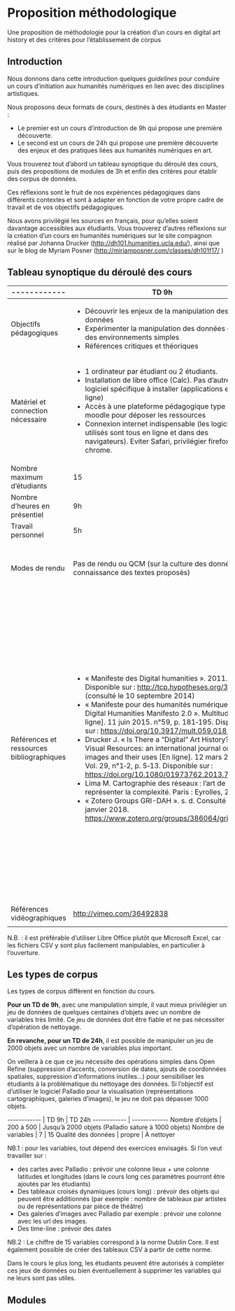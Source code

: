 # Proposition méthodologique
Une proposition de méthodologie pour la création d’un cours en digital art history et des critères pour l’établissement de corpus

## Introduction

Nous donnons dans cette introduction quelques *guidelines* pour conduire un cours d’initiation aux humanités numériques en lien avec des disciplines artistiques.

Nous proposons deux formats de cours, destinés à des étudiants en Master :
* Le premier est un cours d’introduction de 9h qui propose une première découverte.
* Le second est un cours de 24h qui propose une première découverte des enjeux et des pratiques liées aux humanités numériques en art.

Vous trouverez tout d’abord un tableau synoptique du déroulé des cours, puis des propositions de modules de 3h et enfin des critères pour établir des corpus de données.

Ces réflexions sont le fruit de nos expériences pédagogiques dans différents contextes et sont à adapter en fonction de votre propre cadre de travail et de vos objectifs pédagogiques.

Nous avons privilégié les sources en français, pour qu’elles soient davantage accessibles aux étudiants. Vous trouverez d’autres réflexions sur la création d’un cours en humanités numériques sur le site compagnon réalisé par Johanna Drucker (http://dh101.humanities.ucla.edu/), ainsi que sur le blog de Myriam Posner (http://miriamposner.com/classes/dh101f17/ )

## Tableau synoptique du déroulé des cours

------------ | TD 9h         | TD 24h
------------ | ------------- | -------------
Objectifs pédagogiques | <ul><li> Découvrir les enjeux de la manipulation des données</li>  <li> Expérimenter la manipulation des données dans des environnements simples</li> <li>Références critiques et théoriques</li></ul>  | <ul><li> Travailler à partir d’un jeu de données préexistant. </li><li>Acquérir et mettre en œuvre la méthode d’un projet en Humanités Numériques (outils, moyens, exploitation)</li><li>Bonne connaissance du corpus théorique et critique et des sites ressources.</li></ul>
Matériel et connection nécessaire | <ul><li>1 ordinateur par étudiant ou 2 étudiants.</li> <li>Installation de libre office (Calc). Pas d’autre logiciel spécifique à installer (applications en ligne)</li> <li>Accès à une plateforme pédagogique type moodle pour déposer les ressources</li> <li>Connexion internet indispensable (les logiciels utilisés sont tous en ligne et dans des navigateurs). Eviter Safari, privilégier firefox et chrome.</li> </ul>   | <ul><li>1 ordinateur par étudiant ou 2 étudiants.</li> <li>Installation d’Open Refine et de Libre Office (Calc). Pas d’autre logiciel spécifique à installer (applications en ligne)</li> <li>Accès à une plateforme pédagogique type moodle pour déposer les ressources</li> <li>Connexion internet indispensable (les logiciels utilisés sont tous en ligne et dans des navigateurs). Eviter Safari, privilégier firefox et chrome.</li> </ul>
Nombre maximum d’étudiants | 15   |15
Nombre d’heures en présentiel | 9h   | 24h
Travail personnel | 5h   | 20h
Modes de rendu | Pas de rendu ou QCM (sur la culture des données, la connaissance des textes proposés)  | Privilégier le travail en groupe (5 groupes de 3 étudiants).Sur la base d’un jeu de données à nettoyer, remettre un dossier d’analyse de ce jeu comprenant les éléments suivants : présentation des données, procédures de nettoyage-complétion-harmonisation, questions de recherche, démarche d’analyse des données (processus et logiciels utilisés), réalisation de visualisation de données et leur interprétation.
Références et ressources bibliographiques  | <ul><li>« Manifeste des Digital humanities ». 2011. Disponible sur : http://tcp.hypotheses.org/318 (consulté le 10 septembre 2014)</li> <li>« Manifeste pour des humanités numériques 2.0, Digital Humanities Manifesto 2.0 ». Multitudes [En ligne]. 11 juin 2015. n°59, p. 181‑195. Disponible sur : https://doi.org/10.3917/mult.059.0181</li> <li>Drucker J. « Is There a “Digital” Art History? » Visual Resources: an international journal on images and their uses [En ligne]. 12 mars 2013. Vol. 29, n°1‑2, p. 5‑13. Disponible sur : https://doi.org/10.1080/01973762.2013.761106</li> <li>Lima M. Cartographie des réseaux : l’art de représenter la complexité. Paris : Eyrolles, 2013.</li><li>« Zotero Groups  GRI-DAH ». s. d. Consulté le 25 janvier 2018. https://www.zotero.org/groups/386064/gri-dah </li> </ul>   | <ul><li>« Digital Art History (Getty Research Institute) ». [s.l.] : [s.n.], [s.d.]. Disponible sur : http://www.getty.edu/research/scholars/digital_art_history/index.html (consulté le 25 janvier 2018)</li><li>« Manifeste des Digital humanities ». 2011. Disponible sur : < http://tcp.hypotheses.org/318 > (consulté le 10 septembre 2014)</li><li>« Manifeste pour des humanités numériques 2.0, Digital Humanities Manifesto 2.0 ». Multitudes [En ligne]. 11 juin 2015. n°59, p. 181‑195. Disponible sur : < https://doi.org/10.3917/mult.059.0181 ></li><li>Bishop C. Against Digital Art History [En ligne]. Humanities Futures. 9 mars 2017. Disponible sur : < https://humanitiesfutures.org/papers/digital-art-history/ > (consulté le 17 janvier 2018)</li><li>Drucker J. « Is There a “Digital” Art History? » Visual Resources: an international journal on images and their uses [En ligne]. 12 mars 2013. Vol. 29, n°1‑2, p. 5‑13. Disponible sur : https://doi.org/10.1080/01973762.2013.761106 </li> <li>Drucker J., Helmreich A., Lincoln M., Rose F. « Digital art history : la scène américaine. Une discussion entre Johanna Drucker, Anne Helmreich et Matthew Lincoln, introduite et modérée par Francesca Rose ». Perspective. Actualité en histoire de l’art [En ligne]. 31 décembre 2015. n°2, p. 27‑42. Disponible sur : https://doi.org/10.4000/perspective.6150 </li> <li>Fletcher P. M. « Reflections on Digital Art History ». caa.reviews [En ligne]. 18 juin 2015. p. 1‑7. Disponible sur : https://doi.org/10.3202/caa.reviews.2015.73</li> <li>Lima M. Cartographie des réseaux : l’art de représenter la complexité. Paris : Eyrolles, 2013.</li><li>« Zotero Groups GRI-DAH ». s. d. Consulté le 25 janvier 2018. https://www.zotero.org/groups/386064/gri-dah?</li><li>« Digital Art History (Getty Research Institute) ». s. d. Consulté le 25 janvier 2018. http://www.getty.edu/research/scholars/digital_art_history/index.html. </li> </ul>
Références vidéographiques | http://vimeo.com/36492838  | <ul>http://vimeo.com/36492838 </ul>


N.B. : il est préférable d’utiliser Libre Office plutôt que Microsoft Excel, car les fichiers CSV y sont plus facilement manipulables, en particulier à l’ouverture.


## Les types de corpus

Les types de corpus diffèrent en fonction du cours.

**Pour un TD de 9h**, avec une manipulation simple, il vaut mieux privilégier un jeu de données de quelques centaines d’objets avec un nombre de variables très limité. Ce jeu de données doit être fiable et ne pas nécessiter d’opération de nettoyage.

**En revanche, pour un TD de 24h**, il est possible de manipuler un jeu de 2000 objets avec un nombre de variables plus important.

On veillera à ce que ce jeu nécessite des opérations simples dans Open Refine (suppression d’accents, conversion de dates, ajouts de coordonnées spatiales, suppression d’informations inutiles…) pour sensibiliser les étudiants à la problématique du nettoyage des données. Si l’objectif est d’utiliser le logiciel Palladio pour la visualisation (représentations cartographiques, galeries d’images), le jeu ne doit pas dépasser 1000 objets.


------------ | TD 9h | TD 24h
------------ | -------------
Nombre d’objets | 200 à 500 | Jusqu’à 2000 objets (Palladio sature à 1000 objets)
Nombre de variables | 7  | 15
Qualité des données | propre | À nettoyer

NB.1 : pour les variables, tout dépend des exercices envisagés. Si l’on veut travailler sur :
* des cartes avec Palladio : prévoir une colonne lieux + une colonne latitudes et longitudes (dans le cours long ces paramètres pourront être ajoutés par les étudiants)
* Des tableaux croisés dynamiques (cours long) : prévoir des objets qui peuvent être additionnés (par exemple : nombre de tableaux par artistes ou de représentations par pièce de théâtre)
* Des galeries d’images avec Palladio par exemple : prévoir une colonne avec les url des images.
* Des time-line : prévoir des dates

NB.2 : Le chiffre de 15 variables correspond à la norme Dublin Core. Il est également possible de créer des tableaux CSV à partir de cette norme.

Dans le cours le plus long, les étudiants peuvent être autorisés à compléter ces jeux de données ou bien éventuellement à supprimer les variables qui ne leurs sont pas utiles.

## Modules

